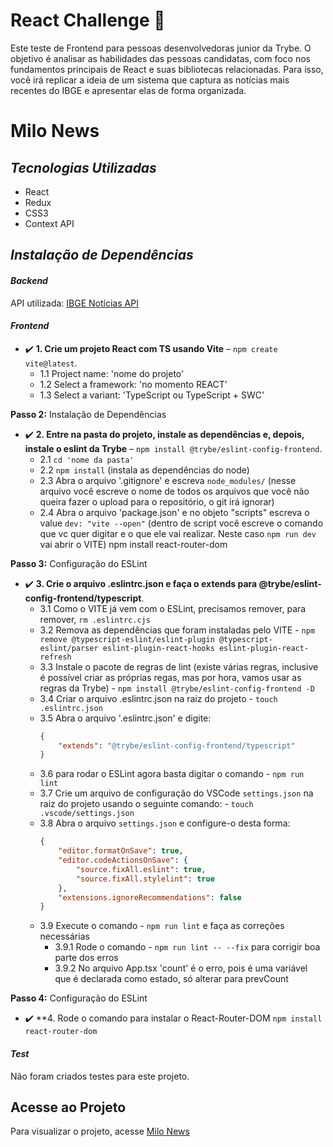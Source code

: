 # React Challenge 📝

Este teste de Frontend para pessoas desenvolvedoras junior da Trybe. O objetivo é analisar as habilidades das pessoas candidatas, com foco nos fundamentos principais de React e suas bibliotecas relacionadas. Para isso, você irá replicar a ideia de um sistema que captura as notícias mais recentes do IBGE e apresentar elas de forma organizada.

# Milo News

## *Tecnologias Utilizadas*

- React
- Redux
- CSS3
- Context API

## *Instalação de Dependências*

#### *Backend*
API utilizada: [IBGE Notícias API](https://servicodados.ibge.gov.br/api/v3/noticias/?qtd=100)

#### *Frontend*
- ✔️ **1. Crie um projeto React com TS usando Vite** – `npm create vite@latest`.
  - 1.1 Project name: 'nome do projeto'
  - 1.2 Select a framework: 'no momento REACT'
  - 1.3 Select a variant: 'TypeScript ou TypeScript + SWC'

**Passo 2:** Instalação de Dependências
- ✔️ **2. Entre na pasta do projeto, instale as dependências e, depois, instale o eslint da Trybe** – `npm install @trybe/eslint-config-frontend`.
  - 2.1 `cd 'nome da pasta'`
  - 2.2 `npm install` (instala as dependências do node)
  - 2.3 Abra o arquivo '.gitignore' e escreva `node_modules/` (nesse arquivo você escreve o nome de todos os arquivos que você não queira fazer o upload para o repositório, o git irá ignorar)
  - 2.4 Abra o arquivo 'package.json' e no objeto "scripts" escreva o value `dev: "vite --open"` (dentro de script você escreve o comando que vc quer digitar e o que ele vai realizar. Neste caso `npm run dev` vai abrir o VITE)
npm install react-router-dom

**Passo 3:** Configuração do ESLint
- ✔️ **3. Crie o arquivo .eslintrc.json e faça o extends para @trybe/eslint-config-frontend/typescript**.
  - 3.1 Como o VITE já vem com o ESLint, precisamos remover, para remover, `rm .eslintrc.cjs`
  - 3.2 Remova as dependências que foram instaladas pelo VITE - `npm remove @typescript-eslint/eslint-plugin @typescript-eslint/parser eslint-plugin-react-hooks eslint-plugin-react-refresh`
  - 3.3 Instale o pacote de regras de lint (existe várias regras, inclusive é possível criar as próprias regas, mas por hora, vamos usar as regras da Trybe) - `npm install @trybe/eslint-config-frontend -D`
  - 3.4 Criar o arquivo .eslintrc.json na raiz do projeto - `touch .eslintrc.json`
  - 3.5 Abra o arquivo '.eslintrc.json' e digite:
    ```json
    {
        "extends": "@trybe/eslint-config-frontend/typescript"
    }
    ```
  - 3.6 para rodar o ESLint agora basta digitar o comando - `npm run lint`
  - 3.7 Crie um arquivo de configuração do VSCode `settings.json` na raiz do projeto usando o seguinte comando: - `touch .vscode/settings.json`
  - 3.8 Abra o arquivo `settings.json` e configure-o desta forma:
    ```json
    {
        "editor.formatOnSave": true,
        "editor.codeActionsOnSave": {
            "source.fixAll.eslint": true,
            "source.fixAll.stylelint": true
        },
        "extensions.ignoreRecommendations": false
    }
    ```
  - 3.9 Execute o comando - `npm run lint` e faça as correções necessárias
    - 3.9.1 Rode o comando - `npm run lint -- --fix` para corrigir boa parte dos erros
    - 3.9.2 No arquivo App.tsx 'count' é o erro, pois é uma variável que é declarada como estado, só alterar para prevCount

**Passo 4:** Configuração do ESLint
- ✔️ **4. Rode o comando para instalar o React-Router-DOM `npm install react-router-dom`

#### *Test*
Não foram criados testes para este projeto.

## Acesse ao Projeto

Para visualizar o projeto, acesse [Milo News](https://react-challenge-zeta.vercel.app/)
